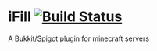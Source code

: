 # iFill [![Build Status](https://jenkins-cccm5.rhcloud.com/job/iFill/badge/icon)](https://jenkins-cccm5.rhcloud.com/job/iFill/)
A Bukkit/Spigot plugin for minecraft servers
